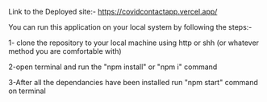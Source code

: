 Link to the Deployed site:- https://covidcontactapp.vercel.app/

You can run this application on your local system by following the steps:-

1- clone the repository to your local machine using http or shh (or whatever method you are comfortable with)

2-open terminal and run the "npm install" or "npm i" command

3-After all the dependancies have been installed run "npm start" command on terminal
